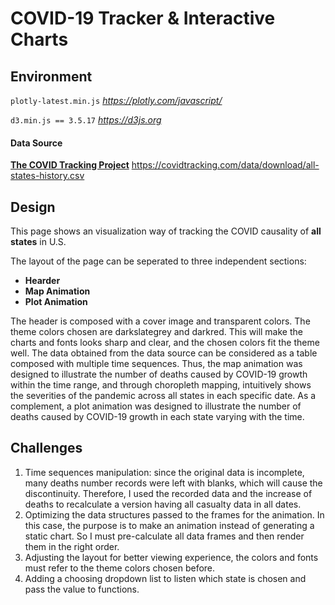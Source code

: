# COVID-19 Tracker & Interactive Charts



## Environment

`plotly-latest.min.js`    *https://plotly.com/javascript/*

`d3.min.js == 3.5.17`      *https://d3js.org*

#### Data Source

**[The COVID Tracking Project](https://covidtracking.com/data/)**
https://covidtracking.com/data/download/all-states-history.csv



## Design

This page shows an visualization way of tracking the COVID causality of **all states** in U.S.

The layout of the page can be seperated to three independent sections:

- **Hearder**
- **Map Animation**
- **Plot Animation**

The header is composed with a cover image and transparent colors. The theme colors chosen are darkslategrey and darkred. This will make the charts and fonts looks sharp and clear, and the chosen colors fit the theme well. 
The data obtained from the data source can be considered as a table composed with multiple time sequences. Thus, the map animation was designed to illustrate the number of deaths caused by COVID-19 growth within the time range, and through choropleth mapping, intuitively shows the severities of the pandemic across all states  in each specific date.
As a complement, a plot animation was designed to illustrate the number of deaths caused by COVID-19 growth in each state varying with the time.



## Challenges

1. Time sequences manipulation: since the original data is incomplete, many deaths number records were left with blanks, which will cause the discontinuity. Therefore, I used the recorded data and the increase of deaths to recalculate a version having all casualty data in all dates.
2. Optimizing the data structures passed to the frames for the animation. In this case, the purpose is to make an animation instead of generating a static chart. So I must pre-calculate all data frames and then render them in the right order.
3. Adjusting the layout for better viewing experience, the colors and fonts must refer to the theme colors chosen before.
4. Adding a choosing dropdown list to listen which state is chosen and pass the value to functions.
